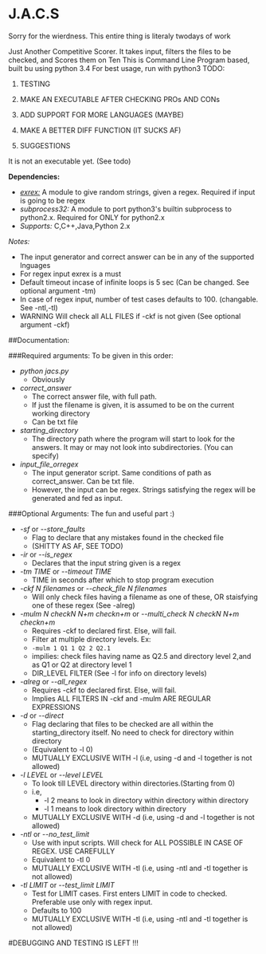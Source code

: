 # J.A.C.S
Sorry for the wierdness. This entire thing is literaly twodays of work

Just Another Competitive Scorer. It takes input, filters the files to be checked, and Scores them on Ten
This is Command Line Program based, built bu using python 3.4
For best usage, run with python3
TODO: 

1.  TESTING

2.  MAKE AN EXECUTABLE AFTER CHECKING PROs AND CONs

3.  ADD SUPPORT FOR MORE LANGUAGES (MAYBE)

4.  MAKE A BETTER DIFF FUNCTION (IT SUCKS AF)

5.  SUGGESTIONS

It is not an executable yet. (See todo)

**Dependencies:**

- [*exrex:*](https://github.com/asciimoo/exrex) A module to give random strings, given a regex. Required if input is going to be regex
- *subprocess32:* A module to port python3's builtin subprocess to python2.x. Required for ONLY for python2.x
- *Supports:* C,C++,Java,Python 2.x

*Notes:*
- The input generator and correct answer can be in any of the supported lnguages
- For regex input exrex is a must
- Default timeout incase of infinite loops is 5 sec (Can be changed. See optional argument -tm)
- In case of regex input, number of test cases defaults to 100. (changable. See -ntl,-tl)
- WARNING Will check all ALL FILES if -ckf is not given (See optional argument -ckf)

##Documentation:

###Required arguments:
To be given in this order:
- *python jacs.py*
  - Obviously 
- *correct_answer*
  - The correct answer file, with full path. 
  - If just the filename is given, it is assumed to be on the current working directory
  - Can be txt file
- *starting_directory* 
  - The directory path where the program will start to look for the answers. It may or may not look into subdirectories. (You can specify)
- *input_file_orregex* 
  - The input generator script. Same conditions of path as correct_answer. Can be txt file.
  - However, the input can be regex. Strings satisfying the regex will be generated and fed as input.

###Optional Arguments: The fun and useful part  :)

- *-sf* or *--store_faults* 
  - Flag to declare that any mistakes found in the checked file
  - (SHITTY AS AF, SEE TODO)
- *-ir* or *--is_regex*
  - Declares that the input string given is a regex
- *-tm TIME* or  *--timeout TIME*
  - TIME in seconds after which to stop program execution
- *-ckf N filenames* or *--check_file N filenames*
  - Will only check files having a filename as one of these, OR staisfying one of these regex (See -alreg)
- *-mulm N checkN N+m checkn+m* or *--multi_check N checkN N+m checkn+m*
  - Requires -ckf to declared first. Else, will fail.
  - Filter at multiple directory levels. Ex:
  - `-mulm 1 Q1 1 Q2 2 Q2.1` 
  - impilies: check files having name as Q2.5 and directory level 2,and as Q1 or Q2 at directory level 1
  - DIR_LEVEL FILTER  (See -l for info on directory levels)
- *-alreg* or *--all_regex*
  - Requires -ckf to declared first. Else, will fail.
  - Implies ALL FILTERS IN -ckf and -mulm ARE REGULAR EXPRESSIONS
- *-d* or *--direct*
  - Flag declaring that files to be checked are all within the starting_directory itself. No need to check for directory within directory
  - (Equivalent to -l 0) 
  - MUTUALLY EXCLUSIVE WITH -l (i.e, using -d and -l together is not allowed)
- *-l LEVEL* or *--level LEVEL*
  - To look till LEVEL directory within directories.(Starting from 0)
  - i.e, 
    - -l 2 means to look in directory within directory within directory 
    - -l 1 means to look directory within directory 
  - MUTUALLY EXCLUSIVE WITH -d (i.e, using -d and -l together is not allowed)
- *-ntl* or *--no_test_limit*
  - Use with input scripts. Will check for ALL POSSIBLE IN CASE OF REGEX. USE CAREFULLY
  - Equivalent to -tl 0
  - MUTUALLY EXCLUSIVE WITH -tl (i.e, using -ntl and -tl together is not allowed)
- *-tl LIMIT* or *--test_limit LIMIT*
  - Test for LIMIT cases. First enters LIMIT in code to checked. Preferable use only with regex input.
  - Defaults to 100
  - MUTUALLY EXCLUSIVE WITH -tl (i.e, using -ntl and -tl together is not allowed)


#DEBUGGING AND TESTING IS LEFT !!!
